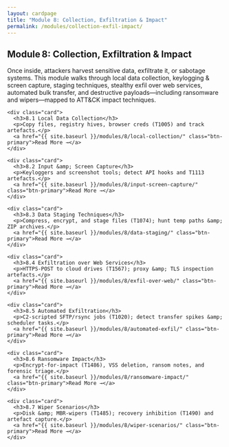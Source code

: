 ```yaml
---
layout: cardpage
title: "Module 8: Collection, Exfiltration & Impact"
permalink: /modules/collection-exfil-impact/
---
```


<section class="cards-section">
  <h2 class="section-title">Module 8: Collection, Exfiltration &amp; Impact</h2>

  <p class="module-desc">
    Once inside, attackers harvest sensitive data, exfiltrate it, or sabotage systems.
    This module walks through local data collection, keylogging &amp; screen capture,
    staging techniques, stealthy exfil over web services, automated bulk transfer,
    and destructive payloads—including ransomware and wipers—mapped to ATT&CK impact
    techniques.
  </p>

  <div class="card-grid">

    <div class="card">
      <h3>8.1 Local Data Collection</h3>
      <p>Copy files, registry hives, browser creds (T1005) and track artefacts.</p>
      <a href="{{ site.baseurl }}/modules/8/local-collection/" class="btn-primary">Read More →</a>
    </div>

    <div class="card">
      <h3>8.2 Input &amp; Screen Capture</h3>
      <p>Keyloggers and screenshot tools; detect API hooks and T1113 artefacts.</p>
      <a href="{{ site.baseurl }}/modules/8/input-screen-capture/" class="btn-primary">Read More →</a>
    </div>

    <div class="card">
      <h3>8.3 Data Staging Techniques</h3>
      <p>Compress, encrypt, and stage files (T1074); hunt temp paths &amp; ZIP archives.</p>
      <a href="{{ site.baseurl }}/modules/8/data-staging/" class="btn-primary">Read More →</a>
    </div>

    <div class="card">
      <h3>8.4 Exfiltration over Web Services</h3>
      <p>HTTPS‑POST to cloud drives (T1567); proxy &amp; TLS inspection artefacts.</p>
      <a href="{{ site.baseurl }}/modules/8/exfil-over-web/" class="btn-primary">Read More →</a>
    </div>

    <div class="card">
      <h3>8.5 Automated Exfiltration</h3>
      <p>C2‑scripted SFTP/rsync jobs (T1020); detect transfer spikes &amp; scheduler tasks.</p>
      <a href="{{ site.baseurl }}/modules/8/automated-exfil/" class="btn-primary">Read More →</a>
    </div>

    <div class="card">
      <h3>8.6 Ransomware Impact</h3>
      <p>Encrypt‑for‑impact (T1486), VSS deletion, ransom notes, and forensic triage.</p>
      <a href="{{ site.baseurl }}/modules/8/ransomware-impact/" class="btn-primary">Read More →</a>
    </div>

    <div class="card">
      <h3>8.7 Wiper Scenarios</h3>
      <p>Disk &amp; MBR‑wipers (T1485); recovery inhibition (T1490) and artefact capture.</p>
      <a href="{{ site.baseurl }}/modules/8/wiper-scenarios/" class="btn-primary">Read More →</a>
    </div>

  </div>
</section>